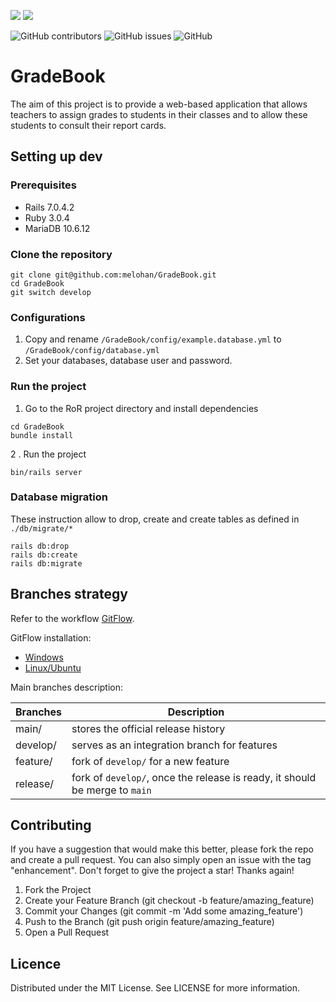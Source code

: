 ![](https://img.shields.io/badge/Ruby_on_Rails-CC0000?style=for-the-badge&logo=ruby-on-rails&logoColor=white)
![](https://img.shields.io/badge/MySQL-00000F?style=for-the-badge&logo=mysql&logoColor=white)

![GitHub contributors](https://img.shields.io/github/contributors/melohan/GradeBook?style=flat-square)
![GitHub issues](https://img.shields.io/github/issues/melohan/GradeBook?style=flat-square)
![GitHub](https://img.shields.io/github/license/melohan/GradeBook?style=flat-square)

# GradeBook

The aim of this project is to provide a web-based application that allows teachers to assign grades to students in their classes and to allow these students to consult their report cards.

## Setting up dev

### Prerequisites

- Rails 7.0.4.2
- Ruby 3.0.4
- MariaDB 10.6.12

### Clone the repository

```shell
git clone git@github.com:melohan/GradeBook.git
cd GradeBook
git switch develop
```

### Configurations

1. Copy and rename `/GradeBook/config/example.database.yml` to `/GradeBook/config/database.yml`
2. Set your databases, database user and password.

### Run the project

1. Go to the RoR project directory and install dependencies
```shell
cd GradeBook
bundle install
```
2 . Run the project
```shell
bin/rails server
```

### Database migration

These instruction allow to drop, create and create tables as defined in `./db/migrate/*`

```shell
rails db:drop
rails db:create
rails db:migrate
```

## Branches strategy

Refer to the workflow [GitFlow](https://www.atlassian.com/git/tutorials/comparing-workflows/gitflow-workflow).

GitFlow installation:
- [Windows](https://git-scm.com/download/win)
- [Linux/Ubuntu](https://howtoinstall.co/en/git-flow)

Main branches description:

| Branches  | Description |
|---|---|
| main/ | stores the official release history  |
| develop/ | serves as an integration branch for features |
| feature/| fork of `develop/` for a new feature|
|release/|fork of `develop/`, once the release is ready, it should be merge to `main`|

## Contributing

If you have a suggestion that would make this better, please fork the repo and create a pull request. You can also simply open an issue with the tag "enhancement". Don't forget to give the project a star! Thanks again!

1. Fork the Project
2. Create your Feature Branch (git checkout -b feature/amazing_feature)
3. Commit your Changes (git commit -m 'Add some amazing_feature')
4. Push to the Branch (git push origin feature/amazing_feature)
5. Open a Pull Request

## Licence

Distributed under the MIT License. See LICENSE for more information.
